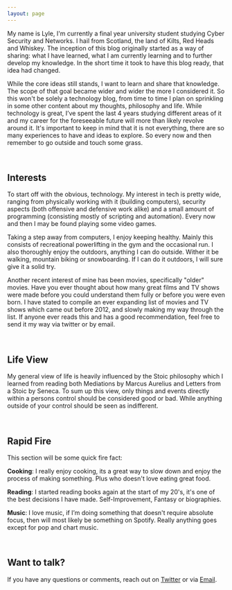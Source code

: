 ```yaml
---
layout: page
---
```


My name is Lyle, I'm currently a final year university student studying Cyber Security and Networks. I hail from Scotland, the land of Kilts, Red Heads and Whiskey. The inception of this blog originally started as a way of sharing: what I have learned, what I am currently learning and to further develop my knowledge. In the short time it took to have this blog ready, that idea had changed.

While the core ideas still stands, I want to learn and share that knowledge. The scope of that goal became wider and wider the more I considered it. So this won't be solely a technology blog, from time to time I plan on sprinkling in some other content about my thoughts, philosophy and life. While technology is great, I’ve spent the last 4 years studying different areas of it and my career for the foreseeable future will more than likely revolve around it. It's important to keep in mind that it is not everything, there are so many experiences to have and ideas to explore. So every now and then remember to go outside and touch some grass.

<br>

## Interests

To start off with the obvious, technology. My interest in tech is pretty wide, ranging from physically working with it (building computers), security aspects (both offensive and defensive work alike) and a small amount of programming (consisting mostly of scripting and automation). Every now and then I may be found playing some video games.

Taking a step away from computers, I enjoy keeping healthy. Mainly this consists of recreational powerlifting in the gym and the occasional run. I also thoroughly enjoy the outdoors, anything I can do outside. Wither it be walking, mountain biking or snowboarding. If I can do it outdoors, I will sure give it a solid try.

Another recent interest of mine has been movies, specifically "older" movies. Have you ever thought about how many great films and TV shows were made before you could understand them fully or before you were even born. I have stated to compile an ever expanding list of movies and TV shows which came out before 2012, and slowly making my way through the list. If anyone ever reads this and has a good recommendation, feel free to send it my way via twitter or by email.

<br>

## Life View

My general view of life is heavily influenced by the Stoic philosophy which I learned from reading both Mediations by Marcus Aurelius and Letters from a Stoic by Seneca. To sum up this view, only things and events directly within a persons control should be considered good or bad. While anything outside of your control should be seen as indifferent.

<br>

## Rapid Fire

This section will be some quick fire fact:

**Cooking**: I really enjoy cooking, its a great way to slow down and enjoy the process of making something. Plus who doesn't love eating great food.

**Reading**: I started reading books again at the start of my 20's, it's one of the best decisions I have made. Self-Improvement, Fantasy or  biographies.

**Music**: I love music, if I’m doing something that doesn't require absolute focus, then will most likely be something on Spotify. Really anything goes except for pop and chart music.

<br>

## Want to talk?

If you have any questions or comments, reach out on [Twitter](https://twitter.com/caesarsec_) or via [Email](mailto:lyleirvine72@gmail.com).
